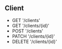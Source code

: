 ## Client
- GET '/clients'
- GET '/clients/{id}'
- POST '/clients'
- PATCH '/clients/{id}'
- DELETE '/clients/{id}'